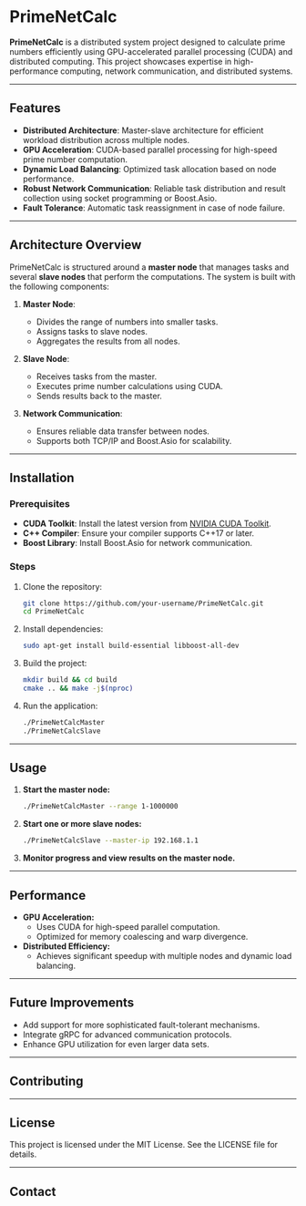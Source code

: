 # PrimeNetCalc

**PrimeNetCalc** is a distributed system project designed to calculate prime numbers efficiently using GPU-accelerated parallel processing (CUDA) and distributed computing. This project showcases expertise in high-performance computing, network communication, and distributed systems.

---

## Features

- **Distributed Architecture**: Master-slave architecture for efficient workload distribution across multiple nodes.
- **GPU Acceleration**: CUDA-based parallel processing for high-speed prime number computation.
- **Dynamic Load Balancing**: Optimized task allocation based on node performance.
- **Robust Network Communication**: Reliable task distribution and result collection using socket programming or Boost.Asio.
- **Fault Tolerance**: Automatic task reassignment in case of node failure.

---

## Architecture Overview

PrimeNetCalc is structured around a **master node** that manages tasks and several **slave nodes** that perform the computations. The system is built with the following components:

1. **Master Node**:
   - Divides the range of numbers into smaller tasks.
   - Assigns tasks to slave nodes.
   - Aggregates the results from all nodes.

2. **Slave Node**:
   - Receives tasks from the master.
   - Executes prime number calculations using CUDA.
   - Sends results back to the master.

3. **Network Communication**:
   - Ensures reliable data transfer between nodes.
   - Supports both TCP/IP and Boost.Asio for scalability.

---

## Installation

### Prerequisites

- **CUDA Toolkit**: Install the latest version from [NVIDIA CUDA Toolkit](https://developer.nvidia.com/cuda-downloads).
- **C++ Compiler**: Ensure your compiler supports C++17 or later.
- **Boost Library**: Install Boost.Asio for network communication.

### Steps

1. Clone the repository:
   ```bash
   git clone https://github.com/your-username/PrimeNetCalc.git
   cd PrimeNetCalc

2. Install dependencies:
   ```bash
   sudo apt-get install build-essential libboost-all-dev

3. Build the project:
   ```bash
   mkdir build && cd build
   cmake .. && make -j$(nproc)

4. Run the application:
   ```bash
   ./PrimeNetCalcMaster
   ./PrimeNetCalcSlave

---

## Usage
1. **Start the master node:**
   ```bash
   ./PrimeNetCalcMaster --range 1-1000000
2. **Start one or more slave nodes:**
   ```bash
   ./PrimeNetCalcSlave --master-ip 192.168.1.1
3. **Monitor progress and view results on the master node.**

---

## Performance
- **GPU Acceleration:**
   - Uses CUDA for high-speed parallel computation.
   - Optimized for memory coalescing and warp divergence.
- **Distributed Efficiency:**
  - Achieves significant speedup with multiple nodes and dynamic load balancing.

---

## Future Improvements
- Add support for more sophisticated fault-tolerant mechanisms.
- Integrate gRPC for advanced communication protocols.
- Enhance GPU utilization for even larger data sets.

---

## Contributing

---
## License
This project is licensed under the MIT License. See the LICENSE file for details.

---

## Contact
